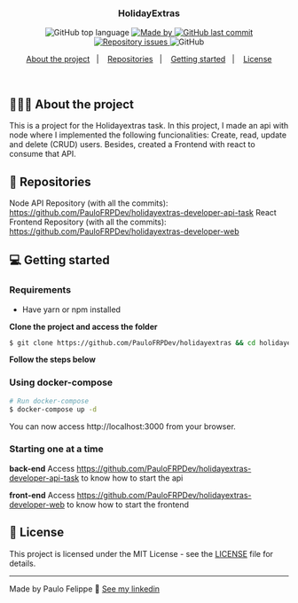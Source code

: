 <h3 align="center">
  HolidayExtras
</h3>

<p align="center">
  <img alt="GitHub top language" src="https://img.shields.io/github/languages/top/PauloFRPDev/holidayextras">

  <a href="https://www.linkedin.com/in/paulo-felippe-ribeiro-pinheiro/" target="_blank" rel="noopener noreferrer">
    <img alt="Made by" src="https://img.shields.io/badge/made%20by-Paulo%20Felippe-%23FF9000">
  </a>

  <a href="https://github.com/PauloFRPDev/holidayextras/commits/main">
    <img alt="GitHub last commit" src="https://img.shields.io/github/last-commit/PauloFRPDev/holidayextras">
  </a>

  <a href="https://github.com/PauloFRPDev/holidayextras/issues">
    <img alt="Repository issues" src="https://img.shields.io/github/issues/PauloFRPDev/holidayextras?color=%23FF9000">
  </a>

  <img alt="GitHub" src="https://img.shields.io/github/license/PauloFRPDev/holidayextras?color=%23FF9000">
</p>

<p align="center">
  <a href="#%EF%B8%8F-about-the-project">About the project</a>&nbsp;&nbsp;&nbsp;|&nbsp;&nbsp;&nbsp;
  <a href="#-repositories">Repositories</a>&nbsp;&nbsp;&nbsp;|&nbsp;&nbsp;&nbsp;
  <a href="#-getting-started">Getting started</a>&nbsp;&nbsp;&nbsp;|&nbsp;&nbsp;&nbsp;
  <a href="#-license">License</a>
</p>

</br>

## 💇🏻‍♂️ About the project

This is a project for the Holidayextras task. In this project, I made an api with node where I implemented the following funcionalities: Create, read, update and delete (CRUD) users. Besides, created a Frontend with react to consume that API.

## 🚀 Repositories

Node API Repository (with all the commits): https://github.com/PauloFRPDev/holidayextras-developer-api-task
React Frontend Repository (with all the commits): https://github.com/PauloFRPDev/holidayextras-developer-web

## 💻 Getting started

### Requirements

- Have yarn or npm installed

**Clone the project and access the folder**

```bash
$ git clone https://github.com/PauloFRPDev/holidayextras && cd holidayextras
```

**Follow the steps below**

### Using docker-compose

```bash
# Run docker-compose
$ docker-compose up -d
```

You can now access http://localhost:3000 from your browser.

### Starting one at a time

**back-end**
Access https://github.com/PauloFRPDev/holidayextras-developer-api-task to know how to start the api

**front-end**
Access https://github.com/PauloFRPDev/holidayextras-developer-web to know how to start the frontend

## 📝 License

This project is licensed under the MIT License - see the [LICENSE](LICENSE) file for details.

---

Made by Paulo Felippe 👋 [See my linkedin](https://www.linkedin.com/in/paulo-felippe-ribeiro-pinheiro/)
